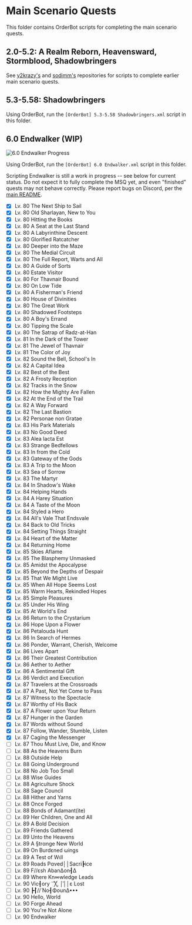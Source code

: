 # Main Scenario Quests

This folder contains OrderBot scripts for completing the main scenario quests.

## 2.0-5.2: A Realm Reborn, Heavensward, Stormblood, Shadowbringers

See [y2krazy's][100] and [sodimm's][101] repositories for scripts to complete earlier main scenario quests.

[100]: https://github.com/y2krazy/Rebornbuddy-Profiles "y2krazy's RebornBuddy Profiles"
[101]: https://github.com/sodimm/RebornBuddy "sodimm's RebornBuddy Profiles"

## 5.3-5.58: Shadowbringers

Using OrderBot, run the `[OrderBot] 5.3-5.58 Shadowbringers.xml` script in this folder.

## 6.0 Endwalker (WIP)

![6.0 Endwalker Progress][300]

Using OrderBot, run the `[OrderBot] 6.0 Endwalker.xml` script in this folder.

Scripting Endwalker is still a work in progress -- see below for current status. Do not expect it to fully complete the MSQ yet, and even "finished" quests may not behave correctly.  Please report bugs on Discord, per the [main README][301].

<!--
To update progress bar, change the first number in URL:
Before: https://progress-bar.dev/62
After: https://progress-bar.dev/70
-->
[300]: https://progress-bar.dev/80/?scale=106&title=6.0%20Endwalker&suffix=/106%20Quests&width=256 "6.0 Endwalker Progress"
[301]: ../../README.md "README.md#troubleshooting"

- [x] Lv. 80 The Next Ship to Sail
- [x] Lv. 80 Old Sharlayan, New to You
- [x] Lv. 80 Hitting the Books
- [x] Lv. 80 A Seat at the Last Stand
- [x] Lv. 80 A Labyrinthine Descent
- [x] Lv. 80 Glorified Ratcatcher
- [x] Lv. 80 Deeper into the Maze
- [x] Lv. 80 The Medial Circuit
- [x] Lv. 80 The Full Report, Warts and All
- [x] Lv. 80 A Guide of Sorts
- [x] Lv. 80 Estate Visitor
- [x] Lv. 80 For Thavnair Bound
- [x] Lv. 80 On Low Tide
- [x] Lv. 80 A Fisherman's Friend
- [x] Lv. 80 House of Divinities
- [x] Lv. 80 The Great Work
- [x] Lv. 80 Shadowed Footsteps
- [x] Lv. 80 A Boy's Errand
- [x] Lv. 80 Tipping the Scale
- [x] Lv. 80 The Satrap of Radz-at-Han
- [x] Lv. 81 In the Dark of the Tower
- [x] Lv. 81 The Jewel of Thavnair
- [x] Lv. 81 The Color of Joy
- [x] Lv. 82 Sound the Bell, School's In
- [x] Lv. 82 A Capital Idea
- [x] Lv. 82 Best of the Best
- [x] Lv. 82 A Frosty Reception
- [x] Lv. 82 Tracks in the Snow
- [x] Lv. 82 How the Mighty Are Fallen
- [x] Lv. 82 At the End of the Trail
- [x] Lv. 82 A Way Forward
- [x] Lv. 82 The Last Bastion
- [x] Lv. 82 Personae non Gratae
- [x] Lv. 83 His Park Materials
- [x] Lv. 83 No Good Deed
- [x] Lv. 83 Alea Iacta Est
- [x] Lv. 83 Strange Bedfellows
- [x] Lv. 83 In from the Cold
- [x] Lv. 83 Gateway of the Gods
- [x] Lv. 83 A Trip to the Moon
- [x] Lv. 83 Sea of Sorrow
- [x] Lv. 83 The Martyr
- [x] Lv. 84 In Shadow's Wake
- [x] Lv. 84 Helping Hands
- [x] Lv. 84 A Harey Situation
- [x] Lv. 84 A Taste of the Moon
- [x] Lv. 84 Styled a Hero
- [x] Lv. 84 All's Vale That Endsvale
- [x] Lv. 84 Back to Old Tricks
- [x] Lv. 84 Setting Things Straight
- [x] Lv. 84 Heart of the Matter
- [x] Lv. 84 Returning Home
- [x] Lv. 85 Skies Aflame
- [x] Lv. 85 The Blasphemy Unmasked
- [x] Lv. 85 Amidst the Apocalypse
- [x] Lv. 85 Beyond the Depths of Despair
- [x] Lv. 85 That We Might Live
- [x] Lv. 85 When All Hope Seems Lost
- [x] Lv. 85 Warm Hearts, Rekindled Hopes
- [x] Lv. 85 Simple Pleasures
- [x] Lv. 85 Under His Wing
- [x] Lv. 85 At World's End
- [X] Lv. 86 Return to the Crystarium
- [X] Lv. 86 Hope Upon a Flower
- [X] Lv. 86 Petalouda Hunt
- [X] Lv. 86 In Search of Hermes
- [X] Lv. 86 Ponder, Warrant, Cherish, Welcome
- [X] Lv. 86 Lives Apart
- [X] Lv. 86 Their Greatest Contribution
- [X] Lv. 86 Aether to Aether
- [X] Lv. 86 A Sentimental Gift
- [X] Lv. 86 Verdict and Execution
- [X] Lv. 87 Travelers at the Crossroads
- [X] Lv. 87 A Past, Not Yet Come to Pass
- [X] Lv. 87 Witness to the Spectacle
- [X] Lv. 87 Worthy of His Back
- [X] Lv. 87 A Flower upon Your Return
- [X] Lv. 87 Hunger in the Garden
- [X] Lv. 87 Words without Sound
- [X] Lv. 87 Follow, Wander, Stumble, Listen
- [X] Lv. 87 Caging the Messenger
- [ ] Lv. 87 Thou Must Live, Die, and Know
- [ ] Lv. 88 As the Heavens Burn
- [ ] Lv. 88 Outside Help
- [ ] Lv. 88 Going Underground
- [ ] Lv. 88 No Job Too Small
- [ ] Lv. 88 Wise Guides
- [ ] Lv. 88 Agriculture Shock
- [ ] Lv. 88 Sage Council
- [ ] Lv. 88 Hither and Yarns
- [ ] Lv. 88 Once Forged
- [ ] Lv. 88 Bonds of Adamant(ite)
- [ ] Lv. 89 Her Children, One and All
- [ ] Lv. 89 A Bold Decision
- [ ] Lv. 89 Friends Gathered
- [ ] Lv. 89 Unto the Heavens
- [ ] Lv. 89 A §trαnge New World
- [ ] Lv. 89 On Burdεned ωings
- [ ] Lv. 89 Α Test of Wιll
- [ ] Lv. 89 Roads Pαved││Sacri┣ice
- [ ] Lv. 89 F//εsh AbanΔon┨Δ
- [ ] Lv. 89 Where Kn∞wledge Leads
- [ ] Lv. 90 Vic┨οry  ̈ ̈ ̈╳, │̆││ε Lost
- [ ] Lv. 90 ┣┨̈//̈ No┨ΦounΔ•••
- [ ] Lv. 90 Hello, World
- [ ] Lv. 90 Forge Ahead
- [ ] Lv. 90 You're Not Alone
- [ ] Lv. 90 Endwalker
